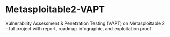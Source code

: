 # Metasploitable2-VAPT
Vulnerability Assessment &amp; Penetration Testing (VAPT) on Metasploitable 2 – full project with report, roadmap infographic, and exploitation proof.
